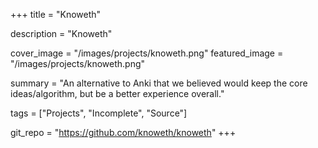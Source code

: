 +++
title = "Knoweth"

description = "Knoweth"

cover_image = "/images/projects/knoweth.png"
featured_image = "/images/projects/knoweth.png"

summary = "An alternative to Anki that we believed would keep the core ideas/algorithm, but be a better experience overall."

tags = ["Projects", "Incomplete", "Source"]


git_repo = "https://github.com/knoweth/knoweth"
+++